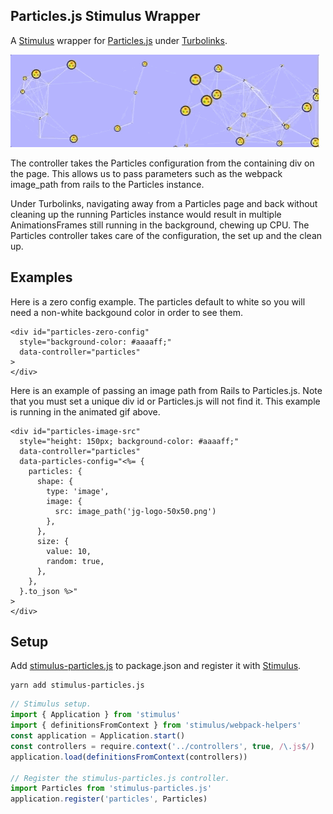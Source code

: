 ## Particles.js Stimulus Wrapper

A [Stimulus](https://github.com/stimulusjs/stimulus) wrapper for
[Particles.js](https://github.com/VincentGarreau/particles.js) under
[Turbolinks](https://github.com/turbolinks/turbolinks).

![Particles demo](images/particles.gif)

The controller takes the Particles configuration from the containing div
on the page. This allows us to pass parameters such as the webpack
image_path from rails to the Particles instance.

Under Turbolinks, navigating away from a Particles page and back without
cleaning up the running Particles instance would result
in multiple AnimationsFrames still running in the background, chewing
up CPU. The Particles controller takes care of the configuration,
the set up and the clean up.

## Examples

Here is a zero config example. The particles default to white so you
will need a non-white backgound color in order to see them.

```erb
<div id="particles-zero-config"
  style="background-color: #aaaaff;"
  data-controller="particles"
>
</div>
```

Here is an example of passing an image path from Rails to Particles.js.
Note that you must set a unique div id or Particles.js will not find it.
This example is running in the animated gif above.

```erb
<div id="particles-image-src"
  style="height: 150px; background-color: #aaaaff;"
  data-controller="particles"
  data-particles-config="<%= {
    particles: {
      shape: {
        type: 'image',
        image: {
          src: image_path('jg-logo-50x50.png')
        },
      },
      size: {
        value: 10,
        random: true,
      },
    },
  }.to_json %>"
>
</div>
```

## Setup

Add [stimulus-particles.js](https://github.com/jgorman/stimulus-particles.js)
to package.json and register it with
[Stimulus](https://github.com/stimulusjs/stimulus).

```
yarn add stimulus-particles.js
```

```js
// Stimulus setup.
import { Application } from 'stimulus'
import { definitionsFromContext } from 'stimulus/webpack-helpers'
const application = Application.start()
const controllers = require.context('../controllers', true, /\.js$/)
application.load(definitionsFromContext(controllers))

// Register the stimulus-particles.js controller.
import Particles from 'stimulus-particles.js'
application.register('particles', Particles)
```
